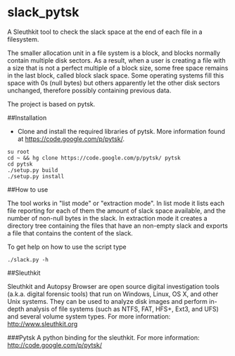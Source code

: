 slack_pytsk
===========

A Sleuthkit tool to check the slack space at the end of each file in a filesystem.

The smaller allocation unit in a file system is a block, and blocks normally contain multiple disk sectors. As a result, when a user is creating a file with a size that is not a perfect multiple of a block size, some free space remains in the last block, called block slack space. Some operating systems fill this space with 0s (null bytes) but others apparently let the other disk sectors unchanged, therefore possibly containing previous data.

The project is based on pytsk.

##Installation

+ Clone and install the required libraries of pytsk. More information found at https://code.google.com/p/pytsk/.

```
su root
cd ~ && hg clone https://code.google.com/p/pytsk/ pytsk
cd pytsk
./setup.py build
./setup.py install
```

##How to use

The tool works in "list mode" or "extraction mode". In list mode it lists each file reporting for each of them the amount of slack space available, and the number of non-null bytes in the slack. In extraction mode it creates a directory tree containing the files that have an non-empty slack and exports a file that contains the content of the slack.

To get help on how to use the script type

```
./slack.py -h
```

##Sleuthkit

Sleuthkit and Autopsy Browser are open source digital investigation tools (a.k.a. digital forensic tools) that run on Windows, Linux, OS X, and other Unix systems. They can be used to analyze disk images and perform in-depth analysis of file systems (such as NTFS, FAT, HFS+, Ext3, and UFS) and several volume system types. For more information: http://www.sleuthkit.org

###Pytsk
A python binding for the sleuthkit. For more information: http://code.google.com/p/pytsk/
